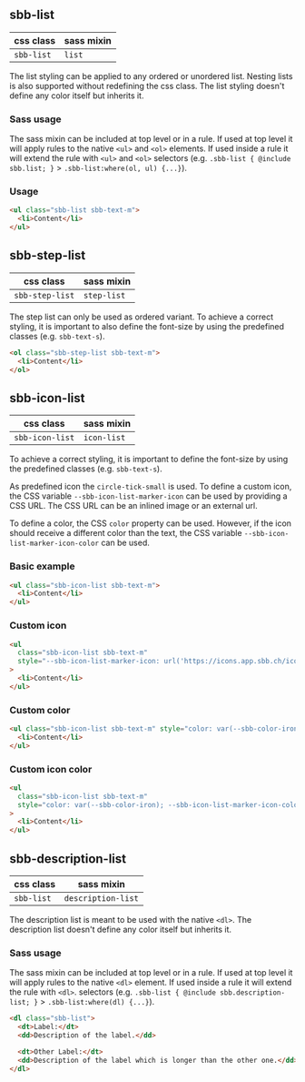 ## sbb-list

| css class  | sass mixin |
| ---------- | ---------- |
| `sbb-list` | `list`     |

The list styling can be applied to any ordered or unordered list.
Nesting lists is also supported without redefining the css class.
The list styling doesn't define any color itself but inherits it.

### Sass usage

The sass mixin can be included at top level or in a rule.
If used at top level it will apply rules to the native `<ul>` and `<ol>` elements.
If used inside a rule it will extend the rule with `<ul>` and `<ol>`
selectors (e.g. `.sbb-list { @include sbb.list; }` > `.sbb-list:where(ol, ul) {...}`).

### Usage

```html
<ul class="sbb-list sbb-text-m">
  <li>Content</li>
</ul>
```

## sbb-step-list

| css class       | sass mixin  |
| --------------- | ----------- |
| `sbb-step-list` | `step-list` |

The step list can only be used as ordered variant.
To achieve a correct styling, it is important to also define the font-size
by using the predefined classes (e.g. `sbb-text-s`).

```html
<ol class="sbb-step-list sbb-text-m">
  <li>Content</li>
</ol>
```

## sbb-icon-list

| css class       | sass mixin  |
| --------------- | ----------- |
| `sbb-icon-list` | `icon-list` |

To achieve a correct styling, it is important to define the font-size
by using the predefined classes (e.g. `sbb-text-s`).

As predefined icon the `circle-tick-small` is used. To define a custom icon, the CSS variable
`--sbb-icon-list-marker-icon` can be used by providing a CSS URL.
The CSS URL can be an inlined image or an external url.

To define a color, the CSS `color` property can be used. However, if the icon should receive a different color
than the text, the CSS variable `--sbb-icon-list-marker-icon-color` can be used.

### Basic example

```html
<ul class="sbb-icon-list sbb-text-m">
  <li>Content</li>
</ul>
```

### Custom icon

```html
<ul
  class="sbb-icon-list sbb-text-m"
  style="--sbb-icon-list-marker-icon: url('https://icons.app.sbb.ch/icons/circle-cross-small.svg')"
>
  <li>Content</li>
</ul>
```

### Custom color

```html
<ul class="sbb-icon-list sbb-text-m" style="color: var(--sbb-color-iron)">
  <li>Content</li>
</ul>
```

### Custom icon color

```html
<ul
  class="sbb-icon-list sbb-text-m"
  style="color: var(--sbb-color-iron); --sbb-icon-list-marker-icon-color: var(--sbb-color-green)"
>
  <li>Content</li>
</ul>
```

## sbb-description-list

| css class  | sass mixin         |
| ---------- | ------------------ |
| `sbb-list` | `description-list` |

The description list is meant to be used with the native `<dl>`.
The description list doesn't define any color itself but inherits it.

### Sass usage

The sass mixin can be included at top level or in a rule.
If used at top level it will apply rules to the native `<dl>` element.
If used inside a rule it will extend the rule with `<dl>`.
selectors (e.g. `.sbb-list { @include sbb.description-list; }` > `.sbb-list:where(dl) {...}`).

```html
<dl class="sbb-list">
  <dt>Label:</dt>
  <dd>Description of the label.</dd>

  <dt>Other Label:</dt>
  <dd>Description of the label which is longer than the other one.</dd>
</dl>
```
